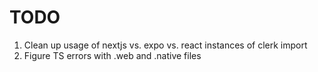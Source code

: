 # TODO

1. Clean up usage of nextjs vs. expo vs. react instances of clerk import
1. Figure TS errors with .web and .native files
